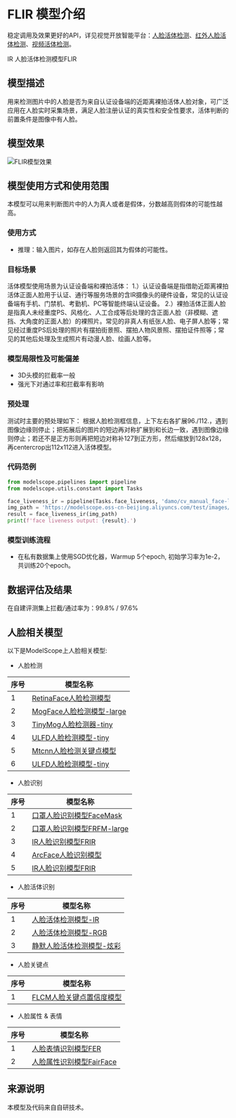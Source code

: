 
# FLIR 模型介绍
稳定调用及效果更好的API，详见视觉开放智能平台：[人脸活体检测](https://vision.aliyun.com/experience/detail?tagName=facebody&children=DetectLivingFace&spm=a2cio.27993362)、[红外人脸活体检测](https://vision.aliyun.com/experience/detail?tagName=facebody&children=DetectInfraredLivingFace&spm=a2cio.27993362)、[视频活体检测](https://vision.aliyun.com/experience/detail?tagName=facebody&children=DetectVideoLivingFace&spm=a2cio.27993362)。

IR 人脸活体检测模型FLIR


## 模型描述

用来检测图片中的人脸是否为来自认证设备端的近距离裸拍活体人脸对象，可广泛应用在人脸实时采集场景，满足人脸注册认证的真实性和安全性要求，活体判断的前置条件是图像中有人脸。



## 模型效果
![FLIR模型效果](result.png)

## 模型使用方式和使用范围
本模型可以用来判断图片中的人为真人或者是假体，分数越高则假体的可能性越高。

### 使用方式
- 推理：输入图片，如存在人脸则返回其为假体的可能性。

### 目标场景
活体模型使用场景为认证设备端和裸拍活体：
1.）认证设备端是指借助近距离裸拍活体正面人脸用于认证、通行等服务场景的含IR摄像头的硬件设备，常见的认证设备端有手机、门禁机、考勤机、PC等智能终端认证设备。
2.）裸拍活体正面人脸是指真人未经重度PS、风格化、人工合成等后处理的含正面人脸（非模糊、遮挡、大角度的正面人脸）的裸照片。常见的非真人有纸张人脸、电子屏人脸等；常见经过重度PS后处理的照片有摆拍街景照、摆拍人物风景照、摆拍证件照等；常见的其他后处理及生成照片有动漫人脸、绘画人脸等。

### 模型局限性及可能偏差
- 3D头模的拦截率一般
- 强光下对通过率和拦截率有影响

### 预处理
测试时主要的预处理如下：
根据人脸检测框信息，上下左右各扩展96./112.，遇到图像边缘则停止；把拓展后的图片的短边再对称扩展到和长边一致，遇到图像边缘则停止；若还不是正方形则再把短边对称补127到正方形，然后缩放到128x128，再centercrop出112x112进入活体模型。



### 代码范例
```python
from modelscope.pipelines import pipeline
from modelscope.utils.constant import Tasks

face_liveness_ir = pipeline(Tasks.face_liveness, 'damo/cv_manual_face-liveness_flir')
img_path = 'https://modelscope.oss-cn-beijing.aliyuncs.com/test/images/face_liveness_ir.jpg'
result = face_liveness_ir(img_path)
print(f'face liveness output: {result}.')
```

### 模型训练流程
- 在私有数据集上使用SGD优化器，Warmup 5个epoch, 初始学习率为1e-2，共训练20个epoch。

## 数据评估及结果
在自建评测集上拦截/通过率为：99.8% / 97.6%

## 人脸相关模型

以下是ModelScope上人脸相关模型:

- 人脸检测

| 序号 | 模型名称 |
| ------------ | ------------ |
| 1 | [RetinaFace人脸检测模型](https://modelscope.cn/models/damo/cv_resnet50_face-detection_retinaface/summary) |
| 2 | [MogFace人脸检测模型-large](https://modelscope.cn/models/damo/cv_resnet101_face-detection_cvpr22papermogface/summary) |
| 3 | [TinyMog人脸检测器-tiny](https://modelscope.cn/models/damo/cv_manual_face-detection_tinymog/summary) |
| 4 | [ULFD人脸检测模型-tiny](https://modelscope.cn/models/damo/cv_manual_face-detection_ulfd/summary) |
| 5 | [Mtcnn人脸检测关键点模型](https://modelscope.cn/models/damo/cv_manual_face-detection_mtcnn/summary) |
| 6 | [ULFD人脸检测模型-tiny](https://modelscope.cn/models/damo/cv_manual_face-detection_ulfd/summary) |


- 人脸识别

| 序号 | 模型名称 |
| ------------ | ------------ |
| 1 | [口罩人脸识别模型FaceMask](https://modelscope.cn/models/damo/cv_resnet_face-recognition_facemask/summary) |
| 2 | [口罩人脸识别模型FRFM-large](https://modelscope.cn/models/damo/cv_manual_face-recognition_frfm/summary) |
| 3 | [IR人脸识别模型FRIR](https://modelscope.cn/models/damo/cv_manual_face-recognition_frir/summary) |
| 4 | [ArcFace人脸识别模型](https://modelscope.cn/models/damo/cv_ir50_face-recognition_arcface/summary) |
| 5 | [IR人脸识别模型FRIR](https://modelscope.cn/models/damo/cv_manual_face-recognition_frir/summary) |

- 人脸活体识别

| 序号 | 模型名称 |
| ------------ | ------------ |
| 1 | [人脸活体检测模型-IR](https://modelscope.cn/models/damo/cv_manual_face-liveness_flir/summary) |
| 2 | [人脸活体检测模型-RGB](https://modelscope.cn/models/damo/cv_manual_face-liveness_flrgb/summary) |
| 3 | [静默人脸活体检测模型-炫彩](https://modelscope.cn/models/damo/cv_manual_face-liveness_flxc/summary) |

- 人脸关键点

| 序号 | 模型名称 |
| ------------ | ------------ |
| 1 | [FLCM人脸关键点置信度模型](https://modelscope.cn/models/damo/cv_manual_facial-landmark-confidence_flcm/summary) |

- 人脸属性 & 表情


| 序号 | 模型名称 |
| ------------ | ------------ |
| 1 | [人脸表情识别模型FER](https://modelscope.cn/models/damo/cv_vgg19_facial-expression-recognition_fer/summary) |
| 2 | [人脸属性识别模型FairFace](https://modelscope.cn/models/damo/cv_resnet34_face-attribute-recognition_fairface/summary) |

## 来源说明
本模型及代码来自自研技术。

